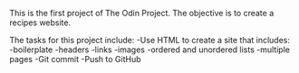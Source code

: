 This is the first project of The Odin Project. The objective is to create a recipes website. 

The tasks for this project include:
-Use HTML to create a site that includes:
    -boilerplate
    -headers
    -links
    -images
    -ordered and unordered lists
    -multiple pages
-Git commit
-Push to GitHub